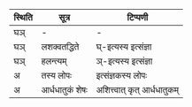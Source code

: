 | स्थिति | सूत्र | टिप्पणी |
| ----- | ------- | ------ |
| घञ् | - | - |
| घञ् | लशक्वतद्धिते | घ्-इत्यस्य इत्संज्ञा |
| घञ् | हलन्त्यम् | ञ्-इत्यस्य इत्संज्ञा |
| अ | तस्य लोपः | इत्संज्ञकस्य लोपः |
| अ | आर्धधातुकं शेषः | अशित्त्वात् कृत् आर्धधातुकम् |
